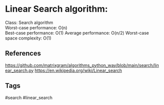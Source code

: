 # Linear Search algorithm:

Class:  Search algorithm \
Worst-case performance:  O(n) \
Best-case performance:  O(1)
Average performance:  O(n/2)
Worst-case space complexity: O(1)

## References
https://github.com/matrixgram/algorithms_python_way/blob/main/search/linear_search.py
https://en.wikipedia.org/wiki/Linear_search

## Tags
#search #linear_search
